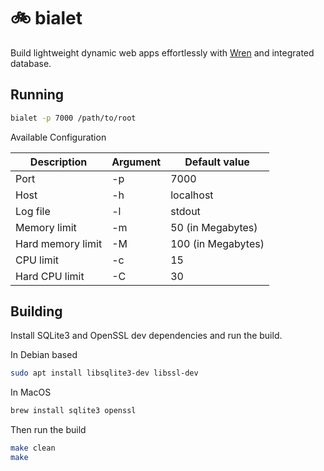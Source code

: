 # 🚲 bialet

Build lightweight dynamic web apps effortlessly with [Wren](https://wren.io/) and integrated database.

## Running

```bash
bialet -p 7000 /path/to/root
```

Available Configuration

| Description | Argument | Default value |
| --- | --- | --- |
| Port | -p | 7000 |
| Host | -h | localhost |
| Log file | -l | stdout |
| Memory limit | -m | 50 (in Megabytes) |
| Hard memory limit | -M | 100 (in Megabytes) |
| CPU limit | -c | 15 |
| Hard CPU limit | -C | 30 |

## Building

Install SQLite3 and OpenSSL dev dependencies and run the build.

In Debian based

```bash
sudo apt install libsqlite3-dev libssl-dev
```

In MacOS

```bash
brew install sqlite3 openssl
```

Then run the build

```bash
make clean
make
```
